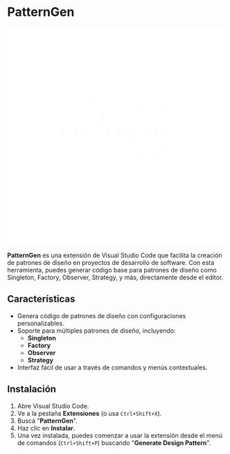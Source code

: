# PatternGen

![PatternGen Logo](logo.png)

**PatternGen** es una extensión de Visual Studio Code que facilita la creación de patrones de diseño en proyectos de desarrollo de software. Con esta herramienta, puedes generar código base para patrones de diseño como Singleton, Factory, Observer, Strategy, y más, directamente desde el editor.

## Características

- Genera código de patrones de diseño con configuraciones personalizables.
- Soporte para múltiples patrones de diseño, incluyendo:
  - **Singleton**
  - **Factory**
  - **Observer**
  - **Strategy**
- Interfaz fácil de usar a través de comandos y menús contextuales.

## Instalación

1. Abre Visual Studio Code.
2. Ve a la pestaña **Extensiones** (o usa `Ctrl+Shift+X`).
3. Busca "**PatternGen**".
4. Haz clic en **Instalar**.
5. Una vez instalada, puedes comenzar a usar la extensión desde el menú de comandos (`Ctrl+Shift+P`) buscando "**Generate Design Pattern**".
